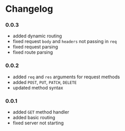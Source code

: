 # Changelog

### 0.0.3

- added dynamic routing
- fixed request `body` and `headers` not passing in `req`
- fixed request parsing
- fixed route parsing

### 0.0.2

- added `req` and `res` arguments for request methods
- added `POST`, `PUT`, `PATCH`, `DELETE`
- updated method syntax

### 0.0.1

- added `GET` method handler
- added basic routing
- fixed server not starting